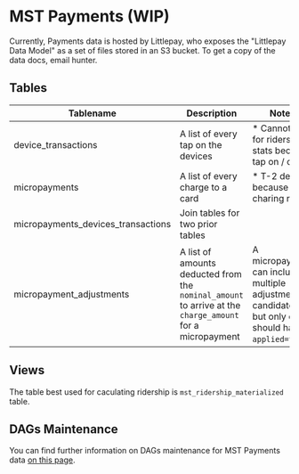 # MST Payments (WIP)

Currently, Payments data is hosted by Littlepay, who exposes the "Littlepay Data Model" as a set of files stored in an S3 bucket. To get a copy of the data docs, email hunter.

## Tables

| Tablename | Description | Notes |
|----- | -------- | -------|
| device_transactions | A list of every tap on the devices | * Cannot use for ridership stats because tap on / offs |
| micropayments | A list of every charge to a card | * T-2 delays because of charing rules |
| micropayments_devices_transactions | Join tables for two prior tables | |
| micropayment_adjustments | A list of amounts deducted from the `nominal_amount` to arrive at the `charge_amount` for a micropayment | A micropayment can include multiple adjustments candidates, but only one should have `applied=true`. |

## Views

The table best used for caculating ridership is `mst_ridership_materialized` table.

## DAGs Maintenance

You can find further information on DAGs maintenance for MST Payments data [on this page](mst-payments-dags).
